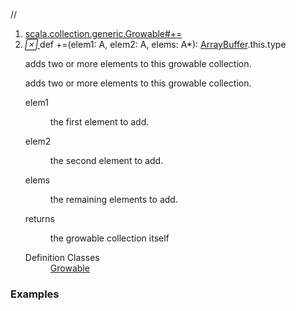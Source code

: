 //
<ol>
<li><a href="https://www.scala-lang.org/api/2.12.3/scala/collection/mutable/ArrayBuffer.html#+=(elem1:A,elem2:A,elems:A*):Growable.this.type">scala.collection.generic.Growable#+=</a></li>
<li name="scala.collection.generic.Growable#+=" visbl="pub" class="indented0 " data-isabs="false" fullcomment="yes" group="Ungrouped"> <a id="+=(elem1:A,elem2:A,elems:A*):Growable.this.type"></a><a id="+=(A,A,A*):ArrayBuffer.this.type"></a> <span class="permalink"> <a href="../../../scala/collection/mutable/ArrayBuffer.html#+=(elem1:A,elem2:A,elems:A*):Growable.this.type" title="Permalink"> <i class="material-icons"></i> </a> </span> <span class="modifier_kind"> <span class="modifier"></span> <span class="kind">def</span> </span> <span class="symbol"> <span title="gt4s: $plus$eq" class="name">+=</span><span class="params">(<span name="elem1">elem1: <span class="extype" name="scala.collection.mutable.ArrayBuffer.A">A</span></span>, <span name="elem2">elem2: <span class="extype" name="scala.collection.mutable.ArrayBuffer.A">A</span></span>, <span name="elems">elems: <span class="extype" name="scala.collection.mutable.ArrayBuffer.A">A</span>*</span>)</span><span class="result">: <a href="" class="extype" name="scala.collection.mutable.ArrayBuffer">ArrayBuffer</a>.this.type</span> </span> <p class="shortcomment cmt">adds two or more elements to this growable collection.</p>
 <div class="fullcomment">
  <div class="comment cmt">
   <p>adds two or more elements to this growable collection. </p>
  </div>
  <dl class="paramcmts block">
   <dt class="param">
    elem1
   </dt>
   <dd class="cmt">
    <p>the first element to add.</p>
   </dd>
   <dt class="param">
    elem2
   </dt>
   <dd class="cmt">
    <p>the second element to add.</p>
   </dd>
   <dt class="param">
    elems
   </dt>
   <dd class="cmt">
    <p>the remaining elements to add.</p>
   </dd>
   <dt>
    returns
   </dt>
   <dd class="cmt">
    <p>the growable collection itself</p>
   </dd>
  </dl>
  <dl class="attributes block"> 
   <dt>
    Definition Classes
   </dt>
   <dd>
    <a href="../generic/Growable.html" class="extype" name="scala.collection.generic.Growable">Growable</a>
   </dd>
  </dl>
 </div> </li>
        </ol>


### Examples















